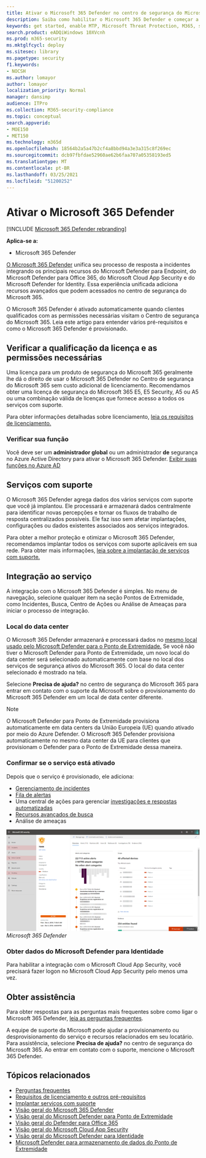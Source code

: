 ```yaml
---
title: Ativar o Microsoft 365 Defender no centro de segurança do Microsoft 365
description: Saiba como habilitar o Microsoft 365 Defender e começar a integrar seu incidente e resposta de segurança.
keywords: get started, enable MTP, Microsoft Threat Protection, M365, security, data location, required permissions, license eleibility, settings page
search.product: eADQiWindows 10XVcnh
ms.prod: m365-security
ms.mktglfcycl: deploy
ms.sitesec: library
ms.pagetype: security
f1.keywords:
- NOCSH
ms.author: lomayor
author: lomayor
localization_priority: Normal
manager: dansimp
audience: ITPro
ms.collection: M365-security-compliance
ms.topic: conceptual
search.appverid:
- MOE150
- MET150
ms.technology: m365d
ms.openlocfilehash: 18564b2a5a47b2cf4a8bbd94a3e3a315c8f269ec
ms.sourcegitcommit: dcb97fbfdae52960ae62b6faa707a05358193ed5
ms.translationtype: MT
ms.contentlocale: pt-BR
ms.lasthandoff: 03/25/2021
ms.locfileid: "51200252"
---
```

# <a name="turn-on-microsoft-365-defender"></a>Ativar o Microsoft 365 Defender

[!INCLUDE [Microsoft 365 Defender rebranding](../includes/microsoft-defender.md)]


**Aplica-se a:**
- Microsoft 365 Defender

[O Microsoft 365 Defender](microsoft-365-defender.md) unifica seu processo de resposta a incidentes integrando os principais recursos do Microsoft Defender para Endpoint, do Microsoft Defender para Office 365, do Microsoft Cloud App Security e do Microsoft Defender for Identity. Essa experiência unificada adiciona recursos avançados que podem acessados no centro de segurança do Microsoft 365.

O Microsoft 365 Defender é ativado automaticamente quando clientes qualificados com as permissões necessárias visitam o Centro de segurança do Microsoft 365. Leia este artigo para entender vários pré-requisitos e como o Microsoft 365 Defender é provisionado.

## <a name="check-license-eligibility-and-required-permissions"></a>Verificar a qualificação da licença e as permissões necessárias

Uma licença para um produto de segurança do Microsoft 365 geralmente lhe dá o direito de usar o Microsoft 365 Defender no Centro de segurança do Microsoft 365 sem custo adicional de licenciamento. Recomendamos obter uma licença de segurança do Microsoft 365 E5, E5 Security, A5 ou A5 ou uma combinação válida de licenças que fornece acesso a todos os serviços com suporte.

Para obter informações detalhadas sobre licenciamento, [leia os requisitos de licenciamento.](prerequisites.md#licensing-requirements)

### <a name="check-your-role"></a>Verificar sua função

Você deve ser um **administrador global** ou um administrador **de** segurança no Azure Active Directory para ativar o Microsoft 365 Defender. [Exibir suas funções no Azure AD](/azure/active-directory/users-groups-roles/directory-manage-roles-portal)

## <a name="supported-services"></a>Serviços com suporte

O Microsoft 365 Defender agrega dados dos vários serviços com suporte que você já implantou. Ele processará e armazenará dados centralmente para identificar novas percepções e tornar os fluxos de trabalho de resposta centralizados possíveis. Ele faz isso sem afetar implantações, configurações ou dados existentes associados aos serviços integrados.

Para obter a melhor proteção e otimizar o Microsoft 365 Defender, recomendamos implantar todos os serviços com suporte aplicáveis em sua rede. Para obter mais informações, [leia sobre a implantação de serviços com suporte.](deploy-supported-services.md)

## <a name="onboard-to-the-service"></a>Integração ao serviço
A integração com o Microsoft 365 Defender é simples. No menu de navegação, selecione qualquer item na seção Pontos de Extremidade, como Incidentes, Busca, Centro de Ações ou Análise de Ameaças para iniciar o processo de integração. 

### <a name="data-center-location"></a>Local do data center

O Microsoft 365 Defender armazenará e processará dados no [mesmo local usado pelo Microsoft Defender para o Ponto de Extremidade.](/windows/security/threat-protection/microsoft-defender-atp/data-storage-privacy) Se você não tiver o Microsoft Defender para Ponto de Extremidade, um novo local do data center será selecionado automaticamente com base no local dos serviços de segurança ativos do Microsoft 365. O local do data center selecionado é mostrado na tela.

Selecione **Precisa de ajuda?** no centro de segurança do Microsoft 365 para entrar em contato com o suporte da Microsoft sobre o provisionamento do Microsoft 365 Defender em um local de data center diferente.

> [!NOTE]
> O Microsoft Defender para Ponto de Extremidade provisiona automaticamente em data centers da União Europeia (UE) quando ativado por meio do Azure Defender. O Microsoft 365 Defender provisiona automaticamente no mesmo data center da UE para clientes que provisionam o Defender para o Ponto de Extremidade dessa maneira.

### <a name="confirm-that-the-service-is-on"></a>Confirmar se o serviço está ativado

Depois que o serviço é provisionado, ele adiciona:

- [Gerenciamento de incidentes](incidents-overview.md)
- [Fila de alertas](investigate-alerts.md)
- Uma central de ações para gerenciar [investigações e respostas automatizadas](m365d-autoir.md)
- [Recursos avançados de busca](advanced-hunting-overview.md)
- Análise de ameaças

![Imagem do painel de navegação do Centro de Segurança do Microsoft 365 com o Microsoft 365 Defender apresenta o Centro de segurança do Microsoft 365 com gerenciamento de incidentes e outros recursos do ](../../media/mtp-enable/mtp-on.png)
 *Microsoft 365 Defender*

### <a name="getting-microsoft-defender-for-identity-data"></a>Obter dados do Microsoft Defender para Identidade 
Para habilitar a integração com o Microsoft Cloud App Security, você precisará fazer logon no Microsoft Cloud App Security pelo menos uma vez.

## <a name="get-assistance"></a>Obter assistência

Para obter respostas para as perguntas mais frequentes sobre como ligar o Microsoft 365 Defender, [leia as perguntas frequentes](m365d-enable-faq.md).

A equipe de suporte da Microsoft pode ajudar a provisionamento ou desprovisionamento do serviço e recursos relacionados em seu locatário. Para assistência, selecione **Precisa de ajuda?** no centro de segurança do Microsoft 365. Ao entrar em contato com o suporte, mencione o Microsoft 365 Defender.

## <a name="related-topics"></a>Tópicos relacionados

- [Perguntas frequentes](m365d-enable-faq.md)
- [Requisitos de licenciamento e outros pré-requisitos](prerequisites.md)
- [Implantar serviços com suporte](deploy-supported-services.md)
- [Visão geral do Microsoft 365 Defender](microsoft-365-defender.md)
- [Visão geral do Microsoft Defender para Ponto de Extremidade](../defender-endpoint/microsoft-defender-endpoint.md)
- [Visão geral do Defender para Office 365](../office-365-security/defender-for-office-365.md)
- [Visão geral do Microsoft Cloud App Security](/cloud-app-security/what-is-cloud-app-security)
- [Visão geral do Microsoft Defender para Identidade](/azure-advanced-threat-protection/what-is-atp)
- [Microsoft Defender para armazenamento de dados do Ponto de Extremidade](../defender-endpoint/data-storage-privacy.md)
